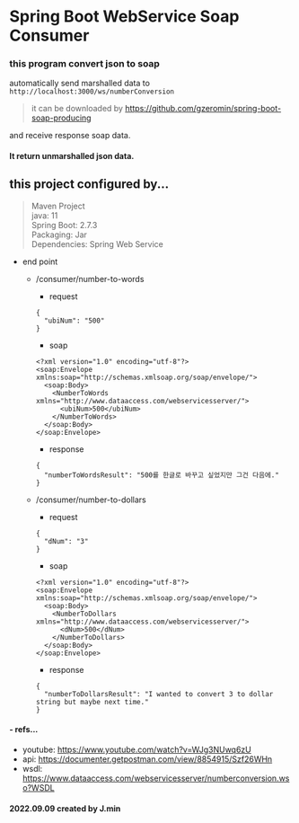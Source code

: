 # Spring Boot WebService Soap Consumer   

  ### this program convert json to soap   
  automatically send marshalled data to   
  ```http://localhost:3000/ws/numberConversion```   
  > it can be downloaded by <https://github.com/gzeromin/spring-boot-soap-producing>   
  
  and receive response soap data.   
  #### It return unmarshalled json data.   
   
   

## this project configured by...
> Maven Project   
> java: 11   
> Spring Boot: 2.7.3   
> Packaging: Jar   
> Dependencies: Spring Web Service   
   
   
   
- end point   
  - /consumer/number-to-words 
    - request  
    ```   
    {   
      "ubiNum": "500"   
    }
    ```
    - soap
    ```
    <?xml version="1.0" encoding="utf-8"?>
    <soap:Envelope xmlns:soap="http://schemas.xmlsoap.org/soap/envelope/">
      <soap:Body>
        <NumberToWords xmlns="http://www.dataaccess.com/webservicesserver/">
          <ubiNum>500</ubiNum>
        </NumberToWords>
      </soap:Body>
    </soap:Envelope>
    ```
    - response
    ```   
    {
      "numberToWordsResult": "500를 한글로 바꾸고 싶었지만 그건 다음에."
    }
    ```

  - /consumer/number-to-dollars   
    - request
    ```   
    {   
      "dNum": "3"   
    }
    ```
    - soap
    ```
    <?xml version="1.0" encoding="utf-8"?>
    <soap:Envelope xmlns:soap="http://schemas.xmlsoap.org/soap/envelope/">
      <soap:Body>
        <NumberToDollars xmlns="http://www.dataaccess.com/webservicesserver/">
          <dNum>500</dNum>
        </NumberToDollars>
      </soap:Body>
    </soap:Envelope>
    ```
    - response
    ```   
    {
      "numberToDollarsResult": "I wanted to convert 3 to dollar string but maybe next time."
    }
    ```

#### - refs...   
  - youtube: <https://www.youtube.com/watch?v=WJg3NUwq6zU>   
  - api: <https://documenter.getpostman.com/view/8854915/Szf26WHn>   
  - wsdl: <https://www.dataaccess.com/webservicesserver/numberconversion.wso?WSDL>   
   
#### 2022.09.09 created by J.min